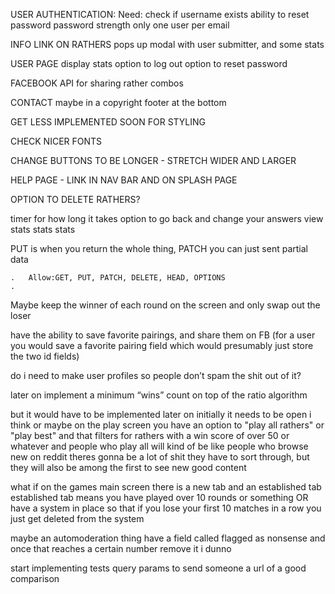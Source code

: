 USER AUTHENTICATION:
Need:
check if username exists
ability to reset password
password strength
only one user per email


INFO LINK ON RATHERS
pops up modal with user submitter, and some stats

USER PAGE
display stats
option to log out
option to reset password

FACEBOOK API
for sharing rather combos

CONTACT
maybe in a copyright footer at the bottom

GET LESS IMPLEMENTED SOON FOR STYLING

CHECK NICER FONTS

CHANGE BUTTONS TO BE LONGER - STRETCH WIDER AND LARGER

HELP PAGE - LINK IN NAV BAR AND ON SPLASH PAGE

OPTION TO DELETE RATHERS?





timer for how long it takes
option to go back and change your answers
view stats stats stats

PUT is when you return the whole thing, PATCH you can just sent partial data

	.	Allow:GET, PUT, PATCH, DELETE, HEAD, OPTIONS
	.	

Maybe keep the winner of each round on the screen and only swap out the loser

have the ability to save favorite pairings, and share them on FB
(for a user you would save a favorite pairing field which would presumably just store the two id fields)

do i need to make user profiles so people don’t spam the shit out of it?

later on implement a minimum “wins” count on top of the ratio algorithm 

but it would have to be implemented later on
initially it needs to be open i think
or maybe on the play screen
you have an option to "play all rathers"
or "play best"
and that filters for rathers with a win score of over 50 or whatever
and people who play all will kind of be like people who browse new on reddit
theres gonna be a lot of shit they have to sort through, but they will also be among the first to see new good content

what if
on the games main screen
there is a new tab
and an established tab
established tab means you have played over 10 rounds or something
OR
have a system in place so that if you lose your first 10 matches in a row you just get deleted from the system

maybe an automoderation thing
have a field called flagged as nonsense
and once that reaches a certain number
remove it
i dunno

start implementing tests
query params to send someone a url of a good comparison
